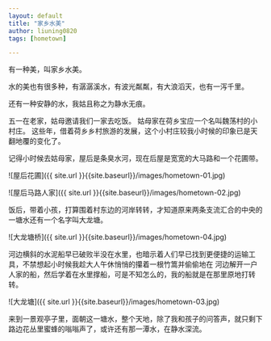 ```yaml
---
layout: default
title: "家乡水美"
author: liuning0820
tags: [hometown]

---
```


有一种美，叫家乡水美。

水的美也有很多种，有潺潺溪水，有波光粼粼，有大浪滔天，也有一泻千里。

还有一种安静的水，我姑且称之为静水无痕。

五一在老家，姑母邀请我们一家去吃饭。 姑母家在荷乡宝应一个名叫魏荡村的小村庄。
这些年，借着荷乡乡村旅游的发展，这个小村庄较我小时候的印象已是天翻地覆的变化了。

记得小时候去姑母家，屋后是条臭水河，现在后屋是宽宽的大马路和一个花圃带。

![屋后花圃]({{ site.url }}{{site.baseurl}}/images/hometown-01.jpg)

![屋后马路人家]({{ site.url }}{{site.baseurl}}/images/hometown-02.jpg)

饭后，带着小孩，打算围着村东边的河岸转转，才知道原来两条支流汇合的中央的一塘水还有一个名字叫大龙塘。

![大龙塘桥]({{ site.url }}{{site.baseurl}}/images/hometown-04.jpg)

河边横斜的水泥船早已破败半没在水里，也暗示着人们早已找到更便捷的运输工具，不禁想起小时候我趁大人午休悄悄的攥着一根竹篙并偷偷地在
河边解开一户人家的船，然后学着在水里撑船，可是不知怎么的，我的船就是在那里原地打转转。

![大龙塘]({{ site.url }}{{site.baseurl}}/images/hometown-03.jpg)

来到一景观亭子里，面朝这一塘水，整个天地，除了我和孩子的问答声，就只剩下路边花丛里蜜蜂的嗡嗡声了，或许还有那一潭水，在静水深流。